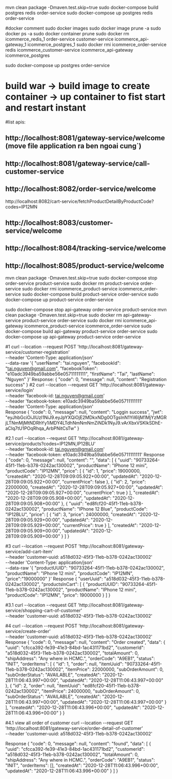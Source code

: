 mvn clean package -Dmaven.test.skip=true
sudo docker-compose build postgres redis order-service
sudo docker-compose up postgres redis order-service

#docker comment
sudo docker images
sudo docker image prune -a
sudo docker ps -a
sudo docker container prune
sudo docker rm icommerce_redis_1 order-service customer-service icommerce_api-gateway_1 icommerce_postgres_1
sudo docker rmi icommerce_order-service redis icommerce_customer-service icommerce_api-gateway icommerce_postgres


sudo docker-compose up postgres order-service

# build war -> build image to create container -> up container to fist start and restart instant

#list apis: 
## http://localhost:8081/gateway-service/welcome (move file application ra ben ngoai cung`)
## http://localhost:8081/gateway-service/call-customer-service

## http://localhost:8082/order-service/welcome
http://localhost:8082/cart-service/fetchProductDetailByProductCode?codes=IP12MN
## http://localhost:8083/customer-service/welcome 
## http://localhost:8084/tracking-service/welcome
## http://localhost:8085/product-service/welcome 

mvn clean package -Dmaven.test.skip=true
sudo docker-compose stop order-service product-service
sudo docker rm product-service order-service
sudo docker rmi icommerce_product-service icommerce_order-service
sudo docker-compose build product-service order-service
sudo docker-compose up product-service order-service

sudo docker-compose stop api-gateway order-service product-service
mvn clean package -Dmaven.test.skip=true
sudo docker rm api-gateway-service product-service order-service
sudo docker rmi icommerce_api-gateway icommerce_product-service icommerce_order-service
sudo docker-compose build api-gateway product-service order-service
sudo docker-compose up api-gateway product-service order-service





#1
curl --location --request POST 'http://localhost:8081/gateway-service/customer-registration' \
--header 'Content-Type: application/json' \
--data-raw '{
	"userName": "tai.nguyen",
	"facebookId": "tai.nguyen@gmail.com",
	"facebookToken": "e10adc3949ba59abbe56e05711111111",
	"firstName": "Tai",
	"lastName": "Nguyen"
}'
Response:
{
    "code": 0,
    "message": null,
    "content": "Registration success"
}
#2
curl --location --request GET 'http://localhost:8081/gateway-service/login' \
--header 'facebook-id: tai.nguyen@gmail.com' \
--header 'facebook-token: e10adc3949ba59abbe56e05711111111' \
--header 'Content-Type: application/json' \
Response
{
    "code": 0,
    "message": null,
    "content": "Loggin success",
    "jwt": "eyJhbGciOiJIUzI1NiJ9.eyJpYXQiOjE2MDkxNDg0OTgsInN1YiI6IjM1MjYzMGRjLTNmMjMtNDRhYy1iMDY4LTdhNmNmNmZiNDk1NyJ9.vArXbxVSKlkSDhE-aClq7tU1POqRhqa_ArbPNitCsTw"
}

#2.1
curl --location --request GET 'http://localhost:8081/gateway-service/products?codes=IP12MN,IP12BLU' \
--header 'facebook-id: tai.nguyen@gmail.com' \
--header 'facebook-token: e10adc3949ba59abbe56e05711111111'
Response
{
    "code": 0,
    "message": null,
    "content": "",
    "data": [
        {
            "uuid": "90733264-45f1-11eb-b378-0242ac130002",
            "productName": "IPhone 12 mini",
            "productCode": "IP12MN",
            "price": [
                {
                    "id": 1,
                    "price": 19000000,
                    "createdAt": "2020-12-28T09:09:05.922+00:00",
                    "updatedAt": "2020-12-28T09:09:05.922+00:00",
                    "currentPrice": false
                },
                {
                    "id": 2,
                    "price": 22000000,
                    "createdAt": "2020-12-28T09:09:05.927+00:00",
                    "updatedAt": "2020-12-28T09:09:05.927+00:00",
                    "currentPrice": true
                }
            ],
            "createdAt": "2020-12-28T09:09:05.908+00:00",
            "updatedAt": "2020-12-28T09:09:05.908+00:00"
        },
        {
            "uuid": "ed8fcf20-45f1-11eb-b378-0242ac130002",
            "productName": "IPhone 12 Blue",
            "productCode": "IP12BLU",
            "price": [
                {
                    "id": 3,
                    "price": 24000000,
                    "createdAt": "2020-12-28T09:09:05.929+00:00",
                    "updatedAt": "2020-12-28T09:09:05.929+00:00",
                    "currentPrice": true
                }
            ],
            "createdAt": "2020-12-28T09:09:05.909+00:00",
            "updatedAt": "2020-12-28T09:09:05.909+00:00"
        }
    ]
}

#3
curl --location --request POST 'http://localhost:8081/gateway-service/add-cart-item' \
--header 'customer-uuid: a518d032-45f3-11eb-b378-0242ac130002' \
--header 'Content-Type: application/json' \
--data-raw '{
	"productUUID": "90733264-45f1-11eb-b378-0242ac130002",
	"productName": "IPhone 12 mini",
	"productCode": "IP12MN",
	"price":"19000000"
}'
Response
{
    "userUuid": "a518d032-45f3-11eb-b378-0242ac130002",
    "productsInCart": [
        {
            "productUUID": "90733264-45f1-11eb-b378-0242ac130002",
            "productName": "IPhone 12 mini",
            "productCode": "IP12MN",
            "price": 19000000
        }
    ]
}

#3.1
curl --location --request GET 'http://localhost:8081/gateway-service/shopping-cart-of-customer' \
--header 'customer-uuid: a518d032-45f3-11eb-b378-0242ac130002'

#4
curl --location --request POST 'http://localhost:8081/gateway-service/create-order' \
--header 'customer-uuid: a518d032-45f3-11eb-b378-0242ac130002'
Response
{
    "code": 0,
    "message": null,
    "content": "Order created",
    "data": {
        "uuid": "cfcca392-fe39-41e3-84bd-1ac431171bd2",
        "customerId": "a518d032-45f3-11eb-b378-0242ac130002",
        "totalAmount": 0,
        "shipAddress": "Any where in HCMC.",
        "orderCode": "A9EB1",
        "status": "INIT",
        "orderItems": [
            {
                "id": 1,
                "order": null,
                "itemUuid": "90733264-45f1-11eb-b378-0242ac130002",
                "itemPrice": 22000000,
                "subOrderAmount": 0,
                "subOrderStatus": "AVAILABLE",
                "createdAt": "2020-12-28T11:06:43.997+00:00",
                "updatedAt": "2020-12-28T11:06:43.997+00:00"
            },
            {
                "id": 2,
                "order": null,
                "itemUuid": "ed8fcf20-45f1-11eb-b378-0242ac130002",
                "itemPrice": 24000000,
                "subOrderAmount": 0,
                "subOrderStatus": "AVAILABLE",
                "createdAt": "2020-12-28T11:06:43.997+00:00",
                "updatedAt": "2020-12-28T11:06:43.997+00:00"
            }
        ],
        "createdAt": "2020-12-28T11:06:43.996+00:00",
        "updatedAt": "2020-12-28T11:06:43.996+00:00"
    }
}

#4.1 view all order of customer
curl --location --request GET 'http://localhost:8081/gateway-service/order-detail-of-customer' \
--header 'customer-uuid: a518d032-45f3-11eb-b378-0242ac130002'

Response
{
    "code": 0,
    "message": null,
    "content": "found",
    "data": [
        {
            "uuid": "cfcca392-fe39-41e3-84bd-1ac431171bd2",
            "customerId": "a518d032-45f3-11eb-b378-0242ac130002",
            "totalAmount": 0,
            "shipAddress": "Any where in HCMC.",
            "orderCode": "A9EB1",
            "status": "INIT",
            "orderItems": [],
            "createdAt": "2020-12-28T11:06:43.996+00:00",
            "updatedAt": "2020-12-28T11:06:43.996+00:00"
        }
    ]
}
